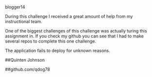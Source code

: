 blogger14



During this challenge I received a great amount of help from my instructional team.

One of the biggest challenges of this challenge was actually turing this assignment in. If you check my github you can see that I had to make several repos to complete this one challenge.

The application fails to deploy for unknown reasons.

##Quinten Johnson

##github.com/qdog78
